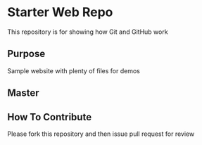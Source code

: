 # Starter Web Repo

This repository is for showing how Git and GitHub work

## Purpose

Sample website with plenty of files for demos

## Master

## How To Contribute

Please fork this repository and then issue pull request for review
